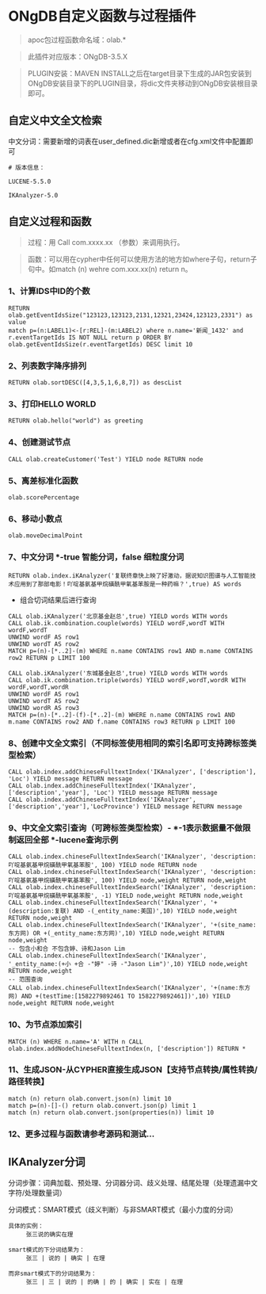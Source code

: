 # ONgDB自定义函数与过程插件
>apoc包过程函数命名域：olab.*

> 此插件对应版本：ONgDB-3.5.X

> PLUGIN安装：MAVEN INSTALL之后在target目录下生成的JAR包安装到ONgDB安装目录下的PLUGIN目录，将dic文件夹移动到ONgDB安装根目录即可。

## 自定义中文全文检索

中文分词：需要新增的词表在user_defined.dic新增或者在cfg.xml文件中配置即可

```
# 版本信息：
 
LUCENE-5.5.0 
     
IKAnalyzer-5.0
```

## 自定义过程和函数

>过程：用 Call com.xxxx.xx （参数）来调用执行。

>函数：可以用在cypher中任何可以使用方法的地方如where子句，return子句中。如match (n) wehre com.xxx.xx(n) return n。

### 1、计算IDS中ID的个数
```cql
RETURN olab.getEventIdsSize("123123,123123,2131,12321,23424,123123,2331") as value
match p=(n:LABEL1)<-[r:REL]-(m:LABEL2) where n.name='新闻_1432' and r.eventTargetIds IS NOT NULL return p ORDER BY olab.getEventIdsSize(r.eventTargetIds) DESC limit 10
```

### 2、列表数字降序排列
```cql
RETURN olab.sortDESC([4,3,5,1,6,8,7]) as descList
```

### 3、打印HELLO WORLD
```cql
RETURN olab.hello("world") as greeting
```

### 4、创建测试节点
```cql
CALL olab.createCustomer('Test') YIELD node RETURN node
```

### 5、离差标准化函数
```cql
olab.scorePercentage
```

### 6、移动小数点
```cql
olab.moveDecimalPoint
```

### 7、中文分词 *-true 智能分词，false 细粒度分词
```cql
RETURN olab.index.iKAnalyzer('复联终章快上映了好激动，据说知识图谱与人工智能技术应用到了那部电影！吖啶基氨基甲烷磺酰甲氧基苯胺是一种药嘛？',true) AS words
```
- 组合切词结果后进行查询
```cql
CALL olab.iKAnalyzer('北京基金赵总',true) YIELD words WITH words
CALL olab.ik.combination.couple(words) YIELD wordF,wordT WITH wordF,wordT
UNWIND wordF AS row1
UNWIND wordT AS row2
MATCH p=(n)-[*..2]-(m) WHERE n.name CONTAINS row1 AND m.name CONTAINS row2 RETURN p LIMIT 100
```
```cql
CALL olab.iKAnalyzer('东城基金赵总',true) YIELD words WITH words
CALL olab.ik.combination.triple(words) YIELD wordF,wordT,wordR WITH wordF,wordT,wordR
UNWIND wordF AS row1
UNWIND wordT AS row2
UNWIND wordR AS row3
MATCH p=(n)-[*..2]-(f)-[*..2]-(m) WHERE n.name CONTAINS row1 AND m.name CONTAINS row2 AND f.name CONTAINS row3 RETURN p LIMIT 100
```

### 8、创建中文全文索引（不同标签使用相同的索引名即可支持跨标签类型检索）
```cql
CALL olab.index.addChineseFulltextIndex('IKAnalyzer', ['description'], 'Loc') YIELD message RETURN message
CALL olab.index.addChineseFulltextIndex('IKAnalyzer',['description','year'], 'Loc') YIELD message RETURN message
CALL olab.index.addChineseFulltextIndex('IKAnalyzer', ['description','year'],'LocProvince') YIELD message RETURN message

```

### 9、中文全文索引查询（可跨标签类型检索）- *-1表示数据量不做限制返回全部 *-lucene查询示例 
```cql
CALL olab.index.chineseFulltextIndexSearch('IKAnalyzer', 'description:吖啶基氨基甲烷磺酰甲氧基苯胺', 100) YIELD node RETURN node
CALL olab.index.chineseFulltextIndexSearch('IKAnalyzer', 'description:吖啶基氨基甲烷磺酰甲氧基苯胺', 100) YIELD node,weight RETURN node,weight
CALL olab.index.chineseFulltextIndexSearch('IKAnalyzer', 'description:吖啶基氨基甲烷磺酰甲氧基苯胺', -1) YIELD node,weight RETURN node,weight
CALL olab.index.chineseFulltextIndexSearch('IKAnalyzer', '+(description:复联) AND -(_entity_name:美国)',10) YIELD node,weight RETURN node,weight
CALL olab.index.chineseFulltextIndexSearch('IKAnalyzer', '+(site_name:东方网) OR +(_entity_name:东方网)',10) YIELD node,weight RETURN node,weight
-- 包含小和合 不包含婷、诗和Jason Lim
CALL olab.index.chineseFulltextIndexSearch('IKAnalyzer', '_entity_name:(+小 +合 -"婷" -诗 -"Jason Lim")',10) YIELD node,weight RETURN node,weight
-- 范围查询
CALL olab.index.chineseFulltextIndexSearch('IKAnalyzer', '+(name:东方网) AND +(testTime:[1582279892461 TO 1582279892461])',10) YIELD node,weight RETURN node,weight

```

### 10、为节点添加索引
```cql
MATCH (n) WHERE n.name='A' WITH n CALL olab.index.addNodeChineseFulltextIndex(n, ['description']) RETURN *
```

### 11、生成JSON-从CYPHER直接生成JSON【支持节点转换/属性转换/路径转换】
```cql
match (n) return olab.convert.json(n) limit 10
match p=(n)-[]-() return olab.convert.json(p) limit 1
match (n) return olab.convert.json(properties(n)) limit 10
```

### 12、更多过程与函数请参考源码和测试...

## IKAnalyzer分词

分词步骤：词典加载、预处理、分词器分词、歧义处理、结尾处理（处理遗漏中文字符/处理数量词）

分词模式：SMART模式（歧义判断）与非SMART模式（最小力度的分词）
```
具体的实例：
     张三说的确实在理

smart模式的下分词结果为：  
     张三 | 说的 | 确实 | 在理

而非smart模式下的分词结果为：
     张三 | 三 | 说的 | 的确 | 的 | 确实 | 实在 | 在理
```


